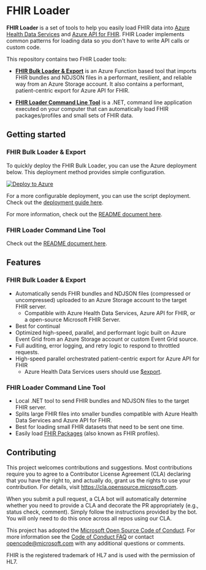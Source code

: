 # FHIR Loader

<p>
<b>FHIR Loader</b> is a set of tools to help you easily load FHIR data into <a href="https://learn.microsoft.com/azure/healthcare-apis/healthcare-apis-overview">Azure Health Data Services</a> and <a href = "https://learn.microsoft.com/azure/healthcare-apis/azure-api-for-fhir/">Azure API for FHIR</a>. FHIR Loader implements common patterns for loading data so you don't have to write API calls or custom code.
</p>

This repository contains two FHIR Loader tools:

- **[FHIR Bulk Loader & Export](/src/FhirLoader.BulkImport/README.md)** is an Azure Function based tool that imports FHIR bundles and NDJSON files in a performant, resilient, and reliable way from an Azure Storage account. It also contains a performant, patient-centric export for Azure API for FHIR.

- **[FHIR Loader Command Line Tool](/src/FhirLoader.CommandLineTool/README.md)** is a .NET, command line application executed on your computer that can automatically load FHIR packages/profiles and small sets of FHIR data.

## Getting started

### FHIR Bulk Loader & Export

To quickly deploy the FHIR Bulk Loader, you can use the Azure deployment below. This deployment method provides simple configuration.

[![Deploy to Azure](https://aka.ms/deploytoazurebutton)](https://portal.azure.com/#create/Microsoft.Template/uri/https%3A%2F%2Fraw.githubusercontent.com%2Fmicrosoft%2Ffhir-loader%2Ffhir-loader-cli%2Fscripts%2FfhirBulkImport.json/createUIDefinitionUri/https%3A%2F%2Fraw.githubusercontent.com%2Fmicrosoft%2Ffhir-loader%2Ffhir-loader-cli%2Fscripts%2FcreateUiDefinition.json)

For a more configurable deployment, you can use the script deployment. Check out the [deployment guide here](/docs/BulkImport/deployment.md). 

For more information, check out the [README document here](/src/FhirLoader.BulkImport/README.md).

### FHIR Loader Command Line Tool

Check out the [README document here](/src/FhirLoader.CommandLineTool/README.md).

## Features

### FHIR Bulk Loader & Export

- Automatically sends FHIR bundles and NDJSON files (compressed or uncompressed) uploaded to an Azure Storage account to the target FHIR server.
    - Compatible with Azure Health Data Services, Azure API for FHIR, or a open-source Microsoft FHIR Server.
- Best for continual
- Optimized high-speed, parallel, and performant logic built on Azure Event Grid from an Azure Storage account or custom Event Grid source.
- Full auditing, error logging, and retry logic to respond to throttled requests.
- High-speed parallel orchestrated patient-centric export for Azure API for FHIR
  - Azure Health Data Services users should use [$export](https://learn.microsoft.com/azure/healthcare-apis/fhir/export-data).

### FHIR Loader Command Line Tool

- Local .NET tool to send FHIR bundles and NDJSON files to the target FHIR server.
- Splits large FHIR files into smaller bundles compatible with Azure Health Data Services and Azure API for FHIR.
- Best for loading small FHIR datasets that need to be sent one time.
- Easily load [FHIR Packages](https://registry.fhir.org/learn) (also known as FHIR profiles).

## Contributing

This project welcomes contributions and suggestions.  Most contributions require you to agree to a
Contributor License Agreement (CLA) declaring that you have the right to, and actually do, grant us
the rights to use your contribution. For details, visit https://cla.opensource.microsoft.com.

When you submit a pull request, a CLA bot will automatically determine whether you need to provide
a CLA and decorate the PR appropriately (e.g., status check, comment). Simply follow the instructions
provided by the bot. You will only need to do this once across all repos using our CLA.

This project has adopted the [Microsoft Open Source Code of Conduct](https://opensource.microsoft.com/codeofconduct/).
For more information see the [Code of Conduct FAQ](https://opensource.microsoft.com/codeofconduct/faq/) or
contact [opencode@microsoft.com](mailto:opencode@microsoft.com) with any additional questions or comments.

FHIR is the registered trademark of HL7 and is used with the permission of HL7.
